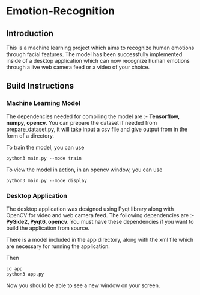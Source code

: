 # Emotion-Recognition

## Introduction
This is a machine learning project which aims to recognize human emotions through facial features. The model has been successfully implemented inside of a desktop application which can now recognize human emotions through a live web camera feed or a video of your choice.

## Build Instructions

### Machine Learning Model
The dependencies needed for compiling the model are :- **Tensorflow, numpy, opencv**. 
You can prepare the dataset if needed from prepare_dataset.py, it will take input a csv file and give output from in the form of a directory. 

To train the model, you can use 
```
python3 main.py --mode train
```

To view the model in action, in an opencv window, you can use 
```
python3 main.py --mode display
```

### Desktop Application
The desktop application was designed using Pyqt library along with OpenCV for video and web camera feed. The following dependencies are :- **PySide2, Pyqt6, opencv**. You must have these dependencies if you want to build the application from source. 

There is a model included in the app directory, along with the xml file which are necessary for running the application.

Then 

```
cd app
python3 app.py
```


Now you should be able to see a new window on your screen.

